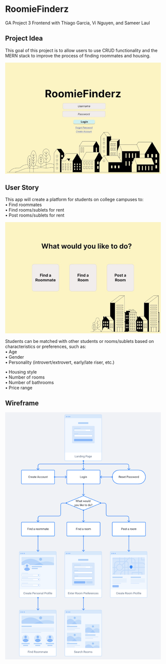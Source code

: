 # RoomieFinderz
GA Project 3 Frontend with Thiago Garcia, Vi Nguyen, and Sameer Laul

<h2> Project Idea </h2>

This goal of this project is to allow users to use CRUD functionality and the MERN stack to improve the process of finding roommates and housing.

<img src='./public/Images/Concept1.jpg'>

<h2>User Story</h2>

This app will create a platform for students on college campuses to: <br/>
   • Find roommates <br/>
   • Find rooms/sublets for rent<br/>
   • Post rooms/sublets for rent<br/>

<img src='./public/Images/Concept2.jpg'>

Students can be matched with other students or rooms/sublets based on characteristics or preferences, such as:<br/>
   • Age<br/>
   • Gender<br/>
   • Personality (introvert/extrovert, early/late riser, etc.)<br/>
   
   • Housing style<br/>
   • Number of rooms<br/>
   • Number of bathrooms<br/>
   • Price range<br/>

<h2>Wireframe</h2>

<img src='./public/Images/Wireframe.png'>